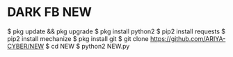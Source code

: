 # DARK FB NEW
$ pkg update && pkg upgrade
$ pkg install python2 
$ pip2 install requests
$ pip2 install mechanize
$ pkg install git
$ git clone https://github.com/ARIYA-CYBER/NEW
$ cd NEW
$ python2 NEW.py
